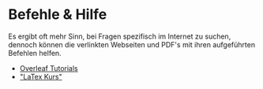 # Befehle & Hilfe

Es ergibt oft mehr Sinn, bei Fragen spezifisch im Internet zu suchen, dennoch können die verlinkten Webseiten und PDF's mit ihren aufgeführten Befehlen helfen.

- [Overleaf Tutorials](https://de.overleaf.com/learn/latex/Creating_a_document_in_LaTeX#The_preamble_of_a_document)
- ["LaTex Kurs"](https://www.latex-kurs.de/befehle/befehle.html)
